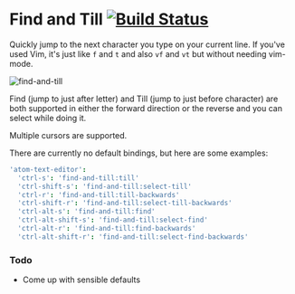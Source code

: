 # Find and Till [![Build Status](https://travis-ci.org/aaronjensen/atom-find-and-till.svg?branch=master)](https://travis-ci.org/aaronjensen/atom-find-and-till)

Quickly jump to the next character you type on your current line. If you've used Vim, it's just like `f` and `t` and also `vf` and `vt` but without needing vim-mode.

![find-and-till](https://cloud.githubusercontent.com/assets/8588/8742523/26480284-2c1b-11e5-86c7-be78a28e6289.gif)

Find (jump to just after letter) and Till (jump to just before character) are both supported in either the forward direction or the reverse and you can select while doing it.

Multiple cursors are supported.

There are currently no default bindings, but here are some examples:

```cson
'atom-text-editor':
  'ctrl-s': 'find-and-till:till'
  'ctrl-shift-s': 'find-and-till:select-till'
  'ctrl-r': 'find-and-till:till-backwards'
  'ctrl-shift-r': 'find-and-till:select-till-backwards'
  'ctrl-alt-s': 'find-and-till:find'
  'ctrl-alt-shift-s': 'find-and-till:select-find'
  'ctrl-alt-r': 'find-and-till:find-backwards'
  'ctrl-alt-shift-r': 'find-and-till:select-find-backwards'
```

### Todo

* Come up with sensible defaults
